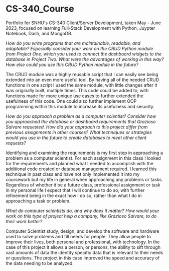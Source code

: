 # CS-340_Course
Portfolio for SNHU's CS-340 Client/Server Development, taken May - June 2023, focused on learning Full-Stack Development with Python, Juypter Notebook, Dash, and MongoDB.

*How do you write programs that are maintainable, readable, and adaptable? Especially consider your work on the CRUD Python module from Project One, which you used to connect the dashboard widgets to the database in Project Two. What were the advantages of working in this way? How else could you use this CRUD Python module in the future?*

The CRUD module was a highly reusable script that I can easily see being extended into an even more useful tool. By having all of the needed CRUD functions in one script I used the same module, with little changes after it was originally built, multiple times. This code could be added to, with functions made for more unique use cases to further extended the usefulness of this code. One could also further implement OOP programming within this module to increase its usefulness and security.


*How do you approach a problem as a computer scientist? Consider how you approached the database or dashboard requirements that Grazioso Salvare requested. How did your approach to this project differ from previous assignments in other courses? What techniques or strategies would you use in the future to create databases to meet other client requests?*

Identifying and examining the requirements is my first step in approaching a problem as a computer scientist. For each assignment in this class I looked for the requirements and planned what I needed to accomplish with the additional code created or database management required. I learned this technique in past class and have not only implemented it into my coursework but my life in general when approaching any problems or tasks. Regardless of whether it be a future class, professional assignment or task in my personal life I expect that I will continue to do so, with further refinement being in the exact how I do so, rather than what I do in approaching a task or problem.


*What do computer scientists do, and why does it matter? How would your work on this type of project help a company, like Grazioso Salvare, to do their work better?*

Computer Scientist study, design, and develop the software and hardware used to solve problems and fill needs for people. They allow people to improve their lives, both personal and professional, with technology. In the case of this project it allows a person, or persons, the ability to sift through vast amounts of data the identity specific data that is relevant to their needs or questions. The project in this case improved the speed and accuracy of the data needing to be analyzed. 
